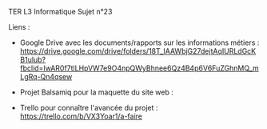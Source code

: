 TER L3 Informatique Sujet n°23

Liens :

- Google Drive avec les documents/rapports sur les informations métiers :
https://drive.google.com/drive/folders/18T_IAAWbjG27dejtAqIURLdGcKB1ulub?fbclid=IwAR0f7tlLHpVW7e9O4npQWyBhnee6Qz4B4p6V6FuZGhnMQ_mLgRq-Qn4qsew

- Projet Balsamiq pour la maquette du site web :

- Trello pour connaître l'avancée du projet :
https://trello.com/b/VX3Yoar1/a-faire
